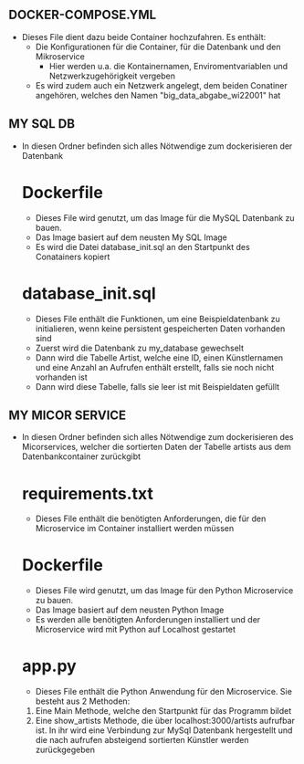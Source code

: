 ## DOCKER-COMPOSE.YML
- Dieses File dient dazu beide Container hochzufahren. Es enthält: 
    - Die Konfigurationen für die Container, für die Datenbank und den Mikroservice
        - Hier werden u.a. die Kontainernamen, Enviromentvariablen und Netzwerkzugehörigkeit vergeben 
    - Es wird zudem auch ein Netzwerk angelegt, dem beiden Conatiner angehören, welches den Namen "big_data_abgabe_wi22001" hat

## MY SQL DB 
- In diesen Ordner befinden sich alles Nötwendige zum dockerisieren der Datenbank

    # Dockerfile
    - Dieses File wird genutzt, um das Image für die MySQL Datenbank zu bauen. 
    - Das Image basiert auf dem neusten My SQL Image 
    - Es wird die Datei database_init.sql an den Startpunkt des Conatainers kopiert 

    # database_init.sql
    - Dieses File enthält die Funktionen, um eine Beispieldatenbank zu initialieren, wenn keine persistent gespeicherten Daten vorhanden sind
    - Zuerst wird die Datenbank zu my_database gewechselt
    - Dann wird die Tabelle Artist, welche eine ID, einen Künstlernamen und eine Anzahl an Aufrufen enthält erstellt, falls sie noch nicht vorhanden ist 
    - Dann wird diese Tabelle, falls sie leer ist mit Beispieldaten gefüllt

## MY MICOR SERVICE
- In diesen Ordner befinden sich alles Nötwendige zum dockerisieren des Micorservices, welcher die sortierten Daten der Tabelle artists aus dem Datenbankcontainer zurückgibt

    # requirements.txt
    - Dieses File enthält die benötigten Anforderungen, die für den Microservice im Container installiert werden müssen 

    # Dockerfile
    - Dieses File wird genutzt, um das Image für den Python Microservice zu bauen. 
    - Das Image basiert auf dem neusten Python Image 
    - Es werden alle benötigten Anforderungen installiert und der Microservice wird mit Python auf Localhost gestartet

    # app.py
    - Dieses File enthält die Python Anwendung für den Microservice. Sie besteht aus 2 Methoden: 
    1. Eine Main Methode, welche den Startpunkt für das Programm bildet
    2. Eine show_artists Methode, die über localhost:3000/artists aufrufbar ist. In ihr wird eine Verbindung zur MySql Datenbank hergestellt und die nach aufrufen absteigend sortierten Künstler werden zurückgegeben 

    

